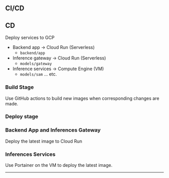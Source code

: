 ## CI/CD

## CD

Deploy services to GCP

- Backend app -> Cloud Run (Serverless)
    - `backend/app`
- Inference gateway -> Cloud Run (Serverless)
    - `models/gateway`
- Inference services -> Compute Engine (VM)
    - `models/sam` ... etc.

### Build Stage

Use GitHub actions to build new images when corresponding changes are made.


### Deploy stage

### Backend App and Inferences Gateway

Deploy the latest image to Cloud Run

### Inferences Services

Use Portainer on the VM to deploy the latest image.



--- 
